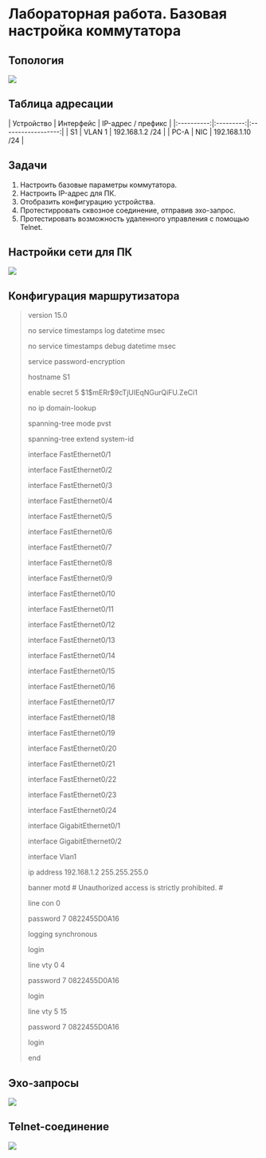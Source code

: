 <h1> Лабораторная работа. Базовая настройка коммутатора </h1> 

<h2> Топология </h2>
<img src=https://github.com/Avasekho/otus-networks-basic/blob/main/labs/lab00/topology.png/>

<h2> Таблица адресации </h2>
| Устройство | Интерфейс | IP-адрес / префикс |
|:----------:|:---------:|:------------------:|
| S1         | VLAN 1    | 192.168.1.2 /24    |
| PC-A       | NIC       | 192.168.1.10 /24   |

<h2> Задачи </h2>

<ol>
  <li> Настроить базовые параметры коммутатора. </li>
  <li> Настроить IP-адрес для ПК. </li>
  <li> Отобразить конфигурацию устройства. </li>
  <li> Протестирровать сквозное соединение, отправив эхо-запрос. </li>
  <li> Протестировать возможность удаленного управления с помощью Telnet. </li>
</ol>

<h2> Настройки сети для ПК </h2>
<img src=https://github.com/Avasekho/otus-networks-basic/blob/main/labs/lab00/pc%20config.png/>

<h2> Конфигурация маршрутизатора </h2>

<blockquote>
<p> version 15.0 </p>
<p> no service timestamps log datetime msec </p>
<p> no service timestamps debug datetime msec </p>
<p> service password-encryption </p>
<p> hostname S1 </p>
<p> enable secret 5 $1$mERr$9cTjUIEqNGurQiFU.ZeCi1 </p>
<p> no ip domain-lookup </p>
<p> spanning-tree mode pvst </p>
<p> spanning-tree extend system-id </p>
<p> interface FastEthernet0/1 </p>
<p> interface FastEthernet0/2 </p>
<p> interface FastEthernet0/3 </p>
<p> interface FastEthernet0/4 </p>
<p> interface FastEthernet0/5 </p>
<p> interface FastEthernet0/6 </p>
<p> interface FastEthernet0/7 </p>
<p> interface FastEthernet0/8 </p>
<p> interface FastEthernet0/9 </p>
<p> interface FastEthernet0/10 </p>
<p> interface FastEthernet0/11 </p>
<p> interface FastEthernet0/12 </p>
<p> interface FastEthernet0/13 </p>
<p> interface FastEthernet0/14 </p>
<p> interface FastEthernet0/15 </p>
<p> interface FastEthernet0/16 </p>
<p> interface FastEthernet0/17 </p>
<p> interface FastEthernet0/18 </p>
<p> interface FastEthernet0/19 </p>
<p> interface FastEthernet0/20 </p>
<p> interface FastEthernet0/21 </p>
<p> interface FastEthernet0/22 </p>
<p> interface FastEthernet0/23 </p>
<p> interface FastEthernet0/24 </p>
<p> interface GigabitEthernet0/1 </p>
<p> interface GigabitEthernet0/2 </p>
<p> interface Vlan1 </p>
<p>  ip address 192.168.1.2 255.255.255.0 </p>
<p> banner motd # Unauthorized access is strictly prohibited. # </p>
<p> line con 0 </p>
<p>  password 7 0822455D0A16 </p>
<p>  logging synchronous </p>
<p>  login </p>
<p> line vty 0 4 </p>
<p>  password 7 0822455D0A16 </p>
<p>  login </p>
<p> line vty 5 15 </p>
<p>  password 7 0822455D0A16 </p>
<p>  login </p>
<p> end </p>
</blockquote>

<h2> Эхо-запросы </h2>
<img src=https://github.com/Avasekho/otus-networks-basic/blob/main/labs/lab00/ping.png/>

<h2> Telnet-соединение </h2>
<img src=https://github.com/Avasekho/otus-networks-basic/blob/main/labs/lab00/telnet.png/>
